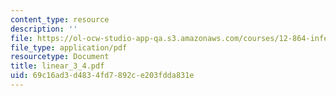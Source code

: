 ```yaml
---
content_type: resource
description: ''
file: https://ol-ocw-studio-app-qa.s3.amazonaws.com/courses/12-864-inference-from-data-and-models-spring-2005/69c16ad3d4834fd7892ce203fdda831e_linear_3_4.pdf
file_type: application/pdf
resourcetype: Document
title: linear_3_4.pdf
uid: 69c16ad3-d483-4fd7-892c-e203fdda831e
---
```

